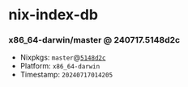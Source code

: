 # nix-index-db
### x86_64-darwin/master @ 240717.5148d2c
- Nixpkgs: `master`@[`5148d2c`](https://github.com/NixOS/nixpkgs/commit/5148d2cd17920572af3d20f84876f15d877859c0)
- Platform: `x86_64-darwin`
- Timestamp: `20240717014205`

